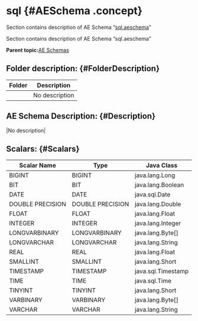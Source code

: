 # sql {#AESchema .concept}

Section contains description of AE Schema “[sql.aeschema](sql.aeschema)”

Section contains description of AE Schema “sql.aeschema”

**Parent topic:**[AE Schemas](../../../projects/EMS_Play1/common/aeschema.md)

## Folder description: {#FolderDescription}

|Folder|Description|
|------|-----------|
| |No description|

## AE Schema Description: {#Description}

|No description|

## Scalars: {#Scalars}

|Scalar Name|Type|Java Class|
|-----------|----|----------|
|BIGINT|BIGINT|java.lang.Long|
|BIT|BIT|java.lang.Boolean|
|DATE|DATE|java.sql.Date|
|DOUBLE PRECISION|DOUBLE PRECISION|java.lang.Double|
|FLOAT|FLOAT|java.lang.Float|
|INTEGER|INTEGER|java.lang.Integer|
|LONGVARBINARY|LONGVARBINARY|java.lang.Byte\[\]|
|LONGVARCHAR|LONGVARCHAR|java.lang.String|
|REAL|REAL|java.lang.Float|
|SMALLINT|SMALLINT|java.lang.Short|
|TIMESTAMP|TIMESTAMP|java.sql.Timestamp|
|TIME|TIME|java.sql.Time|
|TINYINT|TINYINT|java.lang.Short|
|VARBINARY|VARBINARY|java.lang.Byte\[\]|
|VARCHAR|VARCHAR|java.lang.String|

